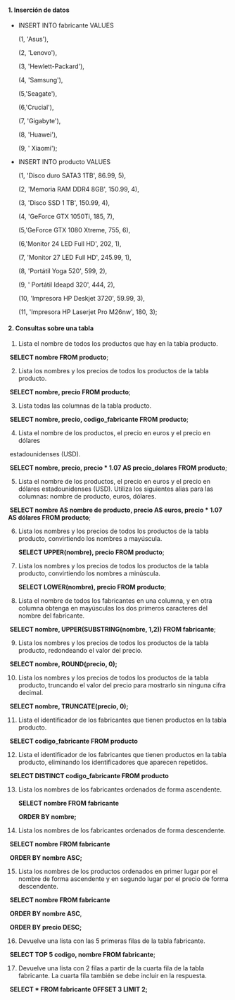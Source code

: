#### 1. Inserción de datos

- INSERT INTO fabricante VALUES

   (1, 'Asus'),

  (2, 'Lenovo'),

  (3, 'Hewlett-Packard'),

  (4, 'Samsung'),

  (5,'Seagate'),

  (6,'Crucial'),

  (7, 'Gigabyte'),

  (8, 'Huawei'),

  (9, ' Xiaomi');

- INSERT INTO producto VALUES

   (1, 'Disco duro SATA3 1TB', 86.99, 5),

  (2, 'Memoria RAM DDR4 8GB', 150.99, 4),

  (3, 'Disco SSD 1 TB', 150.99, 4),

  (4, 'GeForce GTX 1050Ti, 185, 7),

  (5,'GeForce GTX 1080 Xtreme, 755, 6),

  (6,'Monitor 24 LED Full HD', 202, 1),

  (7, 'Monitor 27 LED Full HD', 245.99, 1),

  (8, 'Portátil Yoga 520', 599, 2),

  (9, ' Portátil Ideapd 320', 444, 2),

  (10, 'Impresora HP Deskjet 3720', 59.99, 3),

  (11, 'Impresora HP Laserjet Pro M26nw', 180, 3);

#### 2. Consultas sobre una tabla

1. Lista el nombre de todos los productos que hay en la tabla producto.

​	**SELECT nombre FROM producto**;

2. Lista los nombres y los precios de todos los productos de la tabla producto.

​	**SELECT nombre, precio FROM producto**;

3. Lista todas las columnas de la tabla producto.

​	**SELECT nombre, precio, codigo_fabricante FROM producto**;

4. Lista el nombre de los productos, el precio en euros y el precio en dólares

​	estadounidenses (USD).

​	**SELECT nombre, precio, precio * 1.07 AS precio_dolares FROM producto**;

5. Lista el nombre de los productos, el precio en euros y el precio en dólares
   estadounidenses (USD). Utiliza los siguientes alias para las columnas: nombre
   de producto, euros, dólares.

​	**SELECT nombre AS nombre de producto, precio AS euros, precio * 1.07 AS dólares FROM producto**;

6. Lista los nombres y los precios de todos los productos de la tabla producto, convirtiendo los nombres a mayúscula.

   **SELECT UPPER(nombre), precio FROM producto**;

7. Lista los nombres y los precios de todos los productos de la tabla producto, convirtiendo los nombres a minúscula.

   **SELECT LOWER(nombre), precio FROM producto**;

8. Lista el nombre de todos los fabricantes en una columna, y en otra columna obtenga en mayúsculas los dos primeros caracteres del nombre del fabricante.

​	**SELECT nombre, UPPER(SUBSTRING(nombre, 1,2)) FROM fabricante**;

9. Lista los nombres y los precios de todos los productos de la tabla producto, redondeando el valor del precio.

​	**SELECT nombre, ROUND(precio, 0);**

10. Lista los nombres y los precios de todos los productos de la tabla producto, truncando el valor del precio para mostrarlo sin ninguna cifra decimal.

​	**SELECT nombre, TRUNCATE(precio, 0);**

11.  Lista el identificador de los fabricantes que tienen productos en la tabla producto.

​	**SELECT codigo_fabricante FROM producto**

12. Lista el identificador de los fabricantes que tienen productos en la tabla producto, eliminando los identificadores que aparecen repetidos.

​	**SELECT DISTINCT codigo_fabricante FROM producto**

13. Lista los nombres de los fabricantes ordenados de forma ascendente.

    **SELECT nombre FROM fabricante**

    **ORDER BY nombre;**

14. Lista los nombres de los fabricantes ordenados de forma descendente.

​	**SELECT nombre FROM fabricante**

​	**ORDER BY nombre ASC;**

15. Lista los nombres de los productos ordenados en primer lugar por el nombre de forma ascendente y en segundo lugar por el precio de forma descendente.

​	**SELECT nombre FROM fabricante**

​	**ORDER BY nombre ASC**,

​	**ORDER BY precio DESC;** 

16. Devuelve una lista con las 5 primeras filas de la tabla fabricante.

​	**SELECT TOP 5  codigo, nombre FROM fabricante**;

17. Devuelve una lista con 2 filas a partir de la cuarta fila de la tabla fabricante. La cuarta fila también se debe incluir en la respuesta.

​	**SELECT * FROM fabricante OFFSET 3 LIMIT 2;**